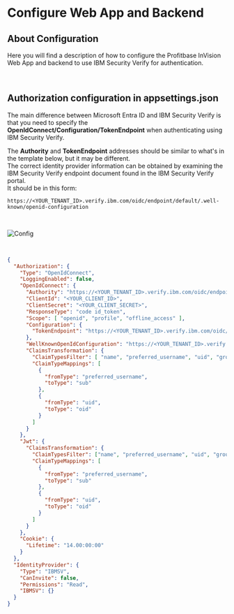 

# Configure Web App and Backend


## About Configuration

Here you will find a description of how to configure the Profitbase InVision Web App and backend to use IBM Security Verify for authentication.

<br/>

## Authorization configuration in appsettings.json



The main difference between Microsoft Entra ID and IBM Security Verify is that you need to specify the **OpenIdConnect/Configuration/TokenEndpoint** when authenticating using IBM Security Verify.

The **Authority** and **TokenEndpoint** addresses should be similar to what's in the template below, but it may be different.  
The correct identity provider information can be obtained by examining the IBM Security Verify endpoint document found in the IBM Security Verify portal.  
It should be in this form: 

```
https://<YOUR_TENANT_ID>.verify.ibm.com/oidc/endpoint/default/.well-known/openid-configuration
```


<br/>

![Config](https://profitbasedocs.blob.core.windows.net/images/configwebback.png)



<br/>


```json
{
  "Authorization": {
    "Type": "OpenIdConnect",
    "LoggingEnabled": false,
    "OpenIdConnect": {
      "Authority": "https://<YOUR_TENANT_ID>.verify.ibm.com/oidc/endpoint/default",
      "ClientId": "<YOUR_CLIENT_ID>",
      "ClientSecret": "<YOUR_CLIENT_SECRET>",
      "ResponseType": "code id_token",
      "Scope": [ "openid", "profile", "offline_access" ],
      "Configuration": {
        "TokenEndpoint": "https://<YOUR_TENANT_ID>.verify.ibm.com/oidc/endpoint/default/token"
      },
      "WellKnownOpenIdConfiguration": "https://<YOUR_TENANT_ID>.verify.ibm.com/oidc/endpoint/default/.well-known/openid-configuration/",
      "ClaimsTransformation": {
        "ClaimTypesFilter": [ "name", "preferred_username", "uid", "groupIds" ],
        "ClaimTypeMappings": [
          {
            "fromType": "preferred_username",
            "toType": "sub"
          },
          {
            "fromType": "uid",
            "toType": "oid"
          }
        ]
      }
    },
    "Jwt": {
      "ClaimsTransformation": {
        "ClaimTypesFilter": ["name", "preferred_username", "uid", "groupIds"],
        "ClaimTypeMappings": [
          {
            "fromType": "preferred_username",
            "toType": "sub"
          },
          {
            "fromType": "uid",
            "toType": "oid"
          }
        ]
      }
    },
    "Cookie": {
      "Lifetime": "14.00:00:00"
    }
  },
  "IdentityProvider": {
    "Type": "IBMSV",
    "CanInvite": false,
    "Permissions": "Read",    
    "IBMSV": {}
  }
}

```

